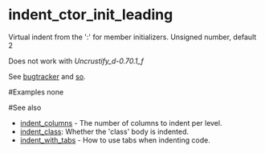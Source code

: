 # indent_ctor_init_leading

Virtual indent from the ':' for member initializers.
Unsigned number, default 2

Does not work with _Uncrustify_d-0.70.1_f_

See [bugtracker](https://github.com/uncrustify/uncrustify/issues/146) and [so](https://stackoverflow.com/questions/38452977/uncrustify-options-indent-ctor-init-and-indent-ctor-init-leading-seems-not-to-wo).

#Examples
none

#See also
* [indent_columns](indent_columns.md) - The number of columns to indent per level.
* [indent_class](indent_class.md): Whether the 'class' body is indented.
* [indent_with_tabs](indent_with_tabs.md) - How to use tabs when indenting code.
